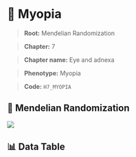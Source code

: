# 🧪 Myopia

> **Root:** Mendelian Randomization

> **Chapter:** 7  

> **Chapter name:** Eye and adnexa

> **Phenotype:** Myopia  

> **Code:** `H7_MYOPIA`

## 🧬 Mendelian Randomization  

<img src="/MR/Figures/Forward/H7_MYOPIA.png"/>

## 📊 Data Table

<CsvTableMRF src="/MR/Data/Forward/H7_MYOPIA.csv"/>
